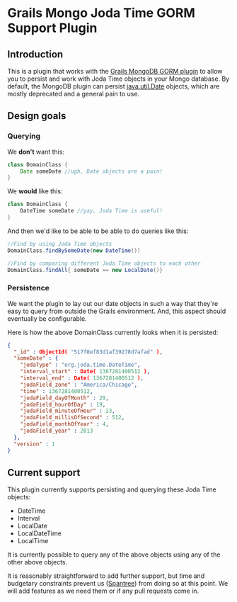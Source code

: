 # Grails Mongo Joda Time GORM Support Plugin

## Introduction
This is a plugin that works with the [Grails MongoDB GORM plugin](http://grails.org/plugin/mongodb) to allow you to persist and work with Joda Time objects in your Mongo database.  By default, the MongoDB plugin can persist [java.util.Date](http://docs.oracle.com/javase/6/docs/api/java/util/Date.html) objects, which are mostly deprecated and a general pain to use.

## Design goals

### Querying
We **don't** want this:

```groovy
class DomainClass {
	Date someDate //ugh, Date objects are a pain!
}
```

We **would** like this:

```groovy
class DomainClass {
	DateTime someDate //yay, Joda Time is useful!
}
```

And then we'd like to be able to be able to do queries like this:

```groovy
//Find by using Joda Time objects
DomainClass.findBySomeDate(new DateTime())

//Find by comparing different Joda Time objects to each other
DomainClass.findAll{ someDate == new LocalDate()}
```

### Persistence
We want the plugin to lay out our date objects in such a way that they're easy to query from outside the Grails environment. And, this aspect should eventually be configurable.

Here is how the above DomainClass currently looks when it is persisted:

```json
{
  "_id" : ObjectId( "517f0ef83d1af39278d7afad" ),
  "someDate" : {
    "jodaType" : "org.joda.time.DateTime",
    "interval_start" : Date( 1367281400512 ),
    "interval_end" : Date( 1367281400512 ),
    "jodaField_zone" : "America/Chicago",
    "time" : 1367281400512,
    "jodaField_dayOfMonth" : 29,
    "jodaField_hourOfDay" : 19,
    "jodaField_minuteOfHour" : 23,
    "jodaField_millisOfSecond" : 512,
    "jodaField_monthOfYear" : 4,
    "jodaField_year" : 2013
  },
  "version" : 1
}
```

## Current support

This plugin currently supports persisting and querying these Joda Time objects:

* DateTime
* Interval
* LocalDate
* LocalDateTime
* LocalTime

It is currently possible to query any of the above objects using any of the other above objects.  

It is reasonably straightforward to add further support, but time and budgetary constraints prevent us ([Spantree](www.spantree.net)) from doing so at this point.  We will add features as we need them or if any pull requests come in.


